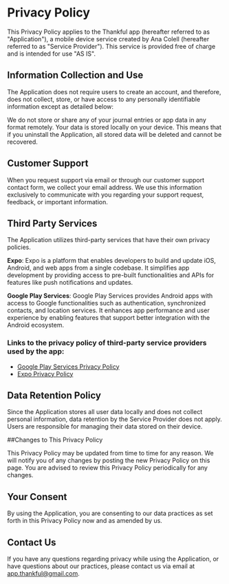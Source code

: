 # Privacy Policy

This Privacy Policy applies to the Thankful app (hereafter referred to as "Application"), a mobile device service created by Ana Colell (hereafter referred to as "Service Provider"). This service is provided free of charge and is intended for use "AS IS".

## Information Collection and Use

The Application does not require users to create an account, and therefore, does not collect, store, or have access to any personally identifiable information except as detailed below:

We do not store or share any of your journal entries or app data in any format remotely.
Your data is stored locally on your device. This means that if you uninstall the Application, all stored data will be deleted and cannot be recovered.

## Customer Support

When you request support via email or through our customer support contact form, we collect your email address. We use this information exclusively to communicate with you regarding your support request, feedback, or important information.

## Third Party Services

The Application utilizes third-party services that have their own privacy policies.

**Expo**:
Expo is a platform that enables developers to build and update iOS, Android, and web apps from a single codebase. It simplifies app development by providing access to pre-built functionalities and APIs for features like push notifications and updates.

**Google Play Services**:
Google Play Services provides Android apps with access to Google functionalities such as authentication, synchronized contacts, and location services. It enhances app performance and user experience by enabling features that support better integration with the Android ecosystem.

### Links to the privacy policy of third-party service providers used by the app:

- [Google Play Services Privacy Policy](https://policies.google.com/privacy)
- [Expo Privacy Policy](https://expo.dev/privacy)


## Data Retention Policy

Since the Application stores all user data locally and does not collect personal information, data retention by the Service Provider does not apply. Users are responsible for managing their data stored on their device.

##Changes to This Privacy Policy

This Privacy Policy may be updated from time to time for any reason. We will notify you of any changes by posting the new Privacy Policy on this page. You are advised to review this Privacy Policy periodically for any changes.

## Your Consent

By using the Application, you are consenting to our data practices as set forth in this Privacy Policy now and as amended by us.

## Contact Us

If you have any questions regarding privacy while using the Application, or have questions about our practices, please contact us via email at app.thankful@gmail.com.
